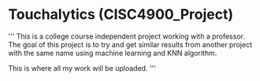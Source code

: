 # Touchalytics (CISC4900_Project)

'''
This is a college course independent project working with a professor. The goal of this project is to try and get similar results from another project with the same name using machine learning and KNN algorithm.

This is where all my work will be uploaded.
'''
